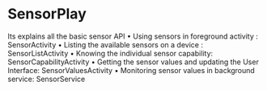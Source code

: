 # SensorPlay
Its explains all the basic sensor API 
•	Using sensors in foreground activity : SensorActivity
•	Listing the available sensors on a device : SensorListActivity
•	Knowing the individual sensor capability: SensorCapabilityActivity
•	Getting the sensor values and updating the User Interface: SensorValuesActivity
•	Monitoring sensor values in background service: SensorService

